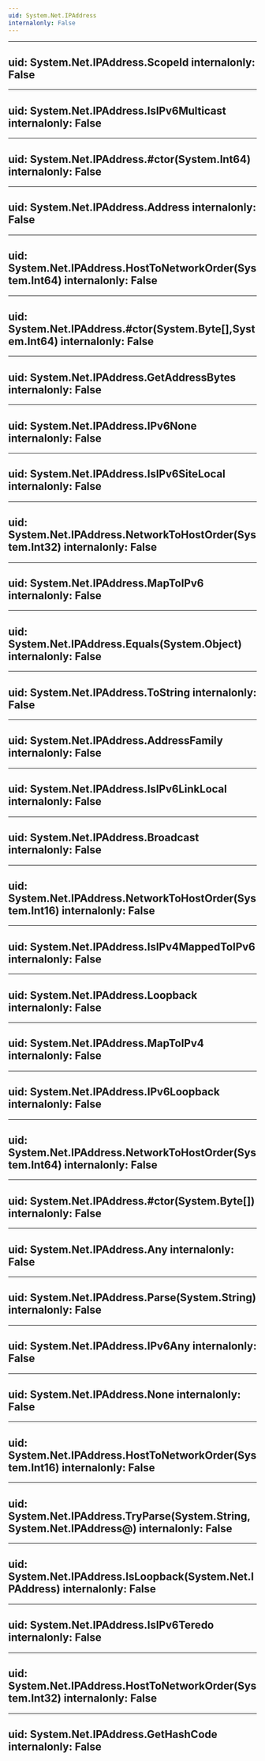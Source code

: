 ```yaml
---
uid: System.Net.IPAddress
internalonly: False
---
```


---
uid: System.Net.IPAddress.ScopeId
internalonly: False
---

---
uid: System.Net.IPAddress.IsIPv6Multicast
internalonly: False
---

---
uid: System.Net.IPAddress.#ctor(System.Int64)
internalonly: False
---

---
uid: System.Net.IPAddress.Address
internalonly: False
---

---
uid: System.Net.IPAddress.HostToNetworkOrder(System.Int64)
internalonly: False
---

---
uid: System.Net.IPAddress.#ctor(System.Byte[],System.Int64)
internalonly: False
---

---
uid: System.Net.IPAddress.GetAddressBytes
internalonly: False
---

---
uid: System.Net.IPAddress.IPv6None
internalonly: False
---

---
uid: System.Net.IPAddress.IsIPv6SiteLocal
internalonly: False
---

---
uid: System.Net.IPAddress.NetworkToHostOrder(System.Int32)
internalonly: False
---

---
uid: System.Net.IPAddress.MapToIPv6
internalonly: False
---

---
uid: System.Net.IPAddress.Equals(System.Object)
internalonly: False
---

---
uid: System.Net.IPAddress.ToString
internalonly: False
---

---
uid: System.Net.IPAddress.AddressFamily
internalonly: False
---

---
uid: System.Net.IPAddress.IsIPv6LinkLocal
internalonly: False
---

---
uid: System.Net.IPAddress.Broadcast
internalonly: False
---

---
uid: System.Net.IPAddress.NetworkToHostOrder(System.Int16)
internalonly: False
---

---
uid: System.Net.IPAddress.IsIPv4MappedToIPv6
internalonly: False
---

---
uid: System.Net.IPAddress.Loopback
internalonly: False
---

---
uid: System.Net.IPAddress.MapToIPv4
internalonly: False
---

---
uid: System.Net.IPAddress.IPv6Loopback
internalonly: False
---

---
uid: System.Net.IPAddress.NetworkToHostOrder(System.Int64)
internalonly: False
---

---
uid: System.Net.IPAddress.#ctor(System.Byte[])
internalonly: False
---

---
uid: System.Net.IPAddress.Any
internalonly: False
---

---
uid: System.Net.IPAddress.Parse(System.String)
internalonly: False
---

---
uid: System.Net.IPAddress.IPv6Any
internalonly: False
---

---
uid: System.Net.IPAddress.None
internalonly: False
---

---
uid: System.Net.IPAddress.HostToNetworkOrder(System.Int16)
internalonly: False
---

---
uid: System.Net.IPAddress.TryParse(System.String,System.Net.IPAddress@)
internalonly: False
---

---
uid: System.Net.IPAddress.IsLoopback(System.Net.IPAddress)
internalonly: False
---

---
uid: System.Net.IPAddress.IsIPv6Teredo
internalonly: False
---

---
uid: System.Net.IPAddress.HostToNetworkOrder(System.Int32)
internalonly: False
---

---
uid: System.Net.IPAddress.GetHashCode
internalonly: False
---
